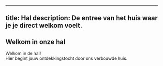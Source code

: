 
---
title: Hal
description: De entree van het huis waar je je direct welkom voelt.
---


## Welkom in onze hal

Welkom in de hal!\
Hier begint jouw ontdekkingstocht door ons verbouwde huis.
